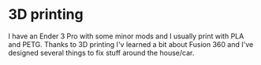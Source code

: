 # 3D printing
I have an Ender 3 Pro with some minor mods and I usually print with PLA and PETG.
Thanks to 3D printing I'v learned a bit about Fusion 360 and I've designed several things to fix stuff around the house/car.